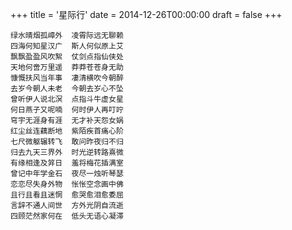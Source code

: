 +++
title = '星际行'
date = 2014-12-26T00:00:00
draft = false
+++



```text
绿水晴烟孤嶂外  凌霄际远无聊赖
四海何知星汉广  斯人何似原上艾
飘飘盈盈风吹絮  仗剑点指仙侠处
天地何啻万里遥  莽莽苍苍身无助
慷慨扶风当年事  凄清横吹今朝醉
去岁今朝人未老  今朝去岁心不坠
曾听伊人说北溟  点指斗牛虚女星
何日燕子又呢喃  何时伊人再叮咛
穹宇无涯身有涯  无才补天怨女娲
红尘丝连藕断地  紫陌疾首痛心阶
七尺微躯辗转飞  敢问昨夜归不归
归去九天三界外  时光逆转路熹微
有缘相逢及笄日  羞将梅花插满室
曾记中年学金石  夜尽一烛听琴瑟
恋恋尽失身外物  怅怅空念画中佛
且行且看且迷惘  愈哭愈泪愈委屈
言辞不通人间世  方外光阴自流逝
四顾茫然家何在  低头无语心凝滞
```
